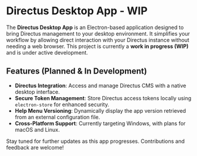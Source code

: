 # Directus Desktop App - WIP

The **Directus Desktop App** is an Electron-based application designed to bring Directus management to your desktop environment. It simplifies your workflow by allowing direct interaction with your Directus instance without needing a web browser. This project is currently a **work in progress (WIP)** and is under active development.

## Features (Planned & In Development)

- **Directus Integration**: Access and manage Directus CMS with a native desktop interface.
- **Secure Token Management**: Store Directus access tokens locally using `electron-store` for enhanced security.
- **Help Menu Versioning**: Dynamically display the app version retrieved from an external configuration file.
- **Cross-Platform Support**: Currently targeting Windows, with plans for macOS and Linux.

Stay tuned for further updates as this app progresses. Contributions and feedback are welcome!

